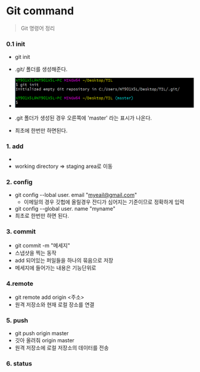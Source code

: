 # Git command

> Git 명령어 정리



### 0.1 init

- git init
- .git/ 폴더를 생성해준다.
- ![image-20201229151821608](Gitcommand.assets/image-20201229151821608.png)

- .git  폴더가 생성된 경우 오른쪽에 'master' 라는 표시가 나온다.
- 최초에 한번만 하면된다.

 



### 1. add

- 
- working directory => staging area로 이동

 

### 2. config

- git config --lobal user. email "myeail@gmail.com"
  - 이메일의 경우 깃헙에 올릴경우 잔디가 심어지는 기준이므로 정확하게 입력
- git config --global user. name "myname"
- 최초로 한번만 하면 된다.





### 3. commit

- git commit -m "메세지"
- 스냅샷을 찍는 동작
- add 되어있는 퍼일들을 하나의 묶음으로 저장
- 메세지에 들어가는 내용은 기능단위로



### 4.remote

- git remote add origin <주소>
- 원격 저장소와 현재 로컬 장소를 연결





### 5. push

- git push origin master
- 깃아 올려줘 origin master
- 원격 저장소에 로컬 저장소의 데이터를 전송



### 6. status

